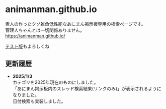 # animanman.github.io

素人の作ったクソ雑魚低性能なあにまん掲示板専用の検索ページです。\
管理人ちゃんとは一切関係ありません。\
https://animanman.github.io/

[テスト版](https://animanman.github.io/test/)もよろしくね

## 更新履歴
- **2025/1/3** \
  カテゴリを2025年現在のものにしました。\
  「あにまん掲示板内のスレッド検索結果(リンクのみ)」が表示されるようになりました。\
  日付検索も実装しました。
